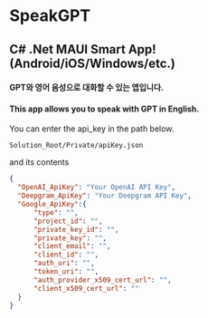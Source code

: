 # SpeakGPT

<H2>C# .Net MAUI Smart App! (Android/iOS/Windows/etc.)</H2>
<H4>GPT와 영어 음성으로 대화할 수 있는 앱입니다.</H4>
<H4>This app allows you to speak with GPT in English.</H4>

You can enter the api_key in the path below.

    Solution_Root/Private/apiKey.json
    
and its contents

```json
{
  "OpenAI_ApiKey": "Your OpenAI API Key",
  "Deepgram_ApiKey": "Your Deepgram API Key",
  "Google_ApiKey":{
      "type": "",
      "project_id": "",
      "private_key_id": "",
      "private_key": "",
      "client_email": "",
      "client_id": "",
      "auth_uri": "",
      "token_uri": "",
      "auth_provider_x509_cert_url": "",
      "client_x509_cert_url": ""
  }
}
```
